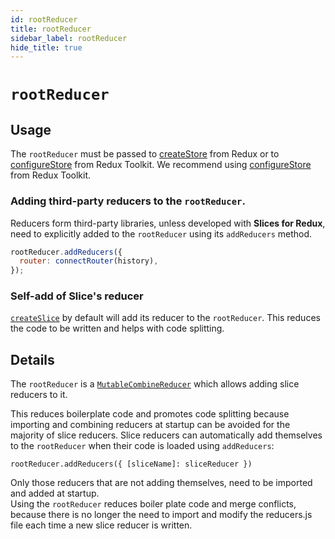 ```yaml
---
id: rootReducer
title: rootReducer
sidebar_label: rootReducer
hide_title: true
---
```


# `rootReducer`

## Usage

The `rootReducer` must be passed to <a href="https://redux.js.org/api/createstore" target="_blank">createStore</a>
from Redux or to <a href="https://redux-toolkit.js.org/api/configurestore" target="_blank">configureStore</a>
from Redux Toolkit. We recommend using <a href="https://redux-toolkit.js.org/api/configurestore" target="_blank">configureStore</a>
from Redux Toolkit.

### Adding third-party reducers to the `rootReducer`.

Reducers form third-party libraries, unless developed with **Slices for Redux**, need to explicitly added to the `rootReducer` using its `addReducers` method.

```js
rootReducer.addReducers({
  router: connectRouter(history),
});
```

### Self-add of Slice's reducer

[`createSlice`](/slices-for-redux/docs/api/createSlice) by default will add its reducer to the `rootReducer`.
This reduces the code to be written and helps with code splitting.

## Details

The `rootReducer` is a [`MutableCombineReducer`](/slices-for-redux/docs/api/createMutableCombineReducer)
which allows adding slice reducers to it.

This reduces boilerplate code and promotes code splitting because importing and combining reducers at startup can be avoided for the majority of slice reducers.
Slice reducers can automatically add themselves to the `rootReducer` when their code is loaded using `addReducers`:

`rootReducer.addReducers({ [sliceName]: sliceReducer })`

Only those reducers that are not adding themselves, need to be imported and added at startup.  
Using the `rootReducer` reduces boiler plate code and merge conflicts, because there is no longer the need to import and modify the reducers.js file each time a new slice reducer is written.
